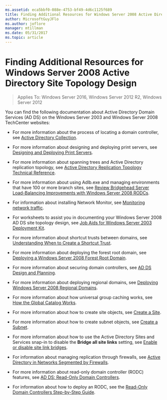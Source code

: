```yaml
---
ms.assetid: eca5bbf0-088e-4753-bf49-4d6c1125f689
title: Finding Additional Resources for Windows Server 2008 Active Directory Site Topology Design
author: MicrosoftGuyJFlo
ms.author: joflore
manager: mtillman
ms.date: 05/31/2017
ms.topic: article
---
```


# Finding Additional Resources for Windows Server 2008 Active Directory Site Topology Design

> Applies To: Windows Server 2016, Windows Server 2012 R2, Windows Server 2012

You can find the following documentation about Active Directory Domain Services (AD DS) on the Windows Server 2003 and  Windows Server 2008  TechCenter websites:

- For more information about the process of locating a domain controller, see [Active Directory Collection](/previous-versions/windows/it-pro/windows-server-2003/cc780036(v=ws.10)).

- For more information about designing and deploying print servers, see [Designing and Deploying Print Servers](/previous-versions/windows/it-pro/windows-server-2003/cc785842(v=ws.10)).

- For more information about spanning trees and Active Directory replication topology, see [Active Directory Replication Topology Technical Reference](/previous-versions/windows/it-pro/windows-server-2003/cc755326(v=ws.10)).

- For more information about using Adlb.exe and managing environments that have 100 or more branch sites, see [Review Bridgehead Server Load-Balancing Improvements with Windows Server 2008 RODCs](/previous-versions/windows/it-pro/windows-server-2008-r2-and-2008/dd735927(v%3dws.10)).

- For information about installing Network Monitor, see [Monitoring network traffic](/previous-versions/windows/it-pro/windows-server-2003/cc783075(v=ws.10)).

- For worksheets to assist you in documenting your  Windows Server 2008 AD DS site topology design, see [Job Aids for Windows Server 2003 Deployment Kit](https://microsoft.com/download/details.aspx?id=9608).

- For more information about shortcut trusts between domains, see [Understanding When to Create a Shortcut Trust](/previous-versions/windows/it-pro/windows-server-2008-r2-and-2008/cc754538(v=ws.11)).

- For more information about deploying the forest root domain, see [Deploying a Windows Server 2008 Forest Root Domain](/previous-versions/windows/it-pro/windows-server-2008-r2-and-2008/cc731174(v=ws.10)).

- For more information about securing domain controllers, see [AD DS Design and Planning](https://docs.microsoft.com/windows-server/identity/ad-ds/plan/ad-ds-design-and-planning).

- For more information about deploying regional domains, see [Deploying Windows Server 2008 Regional Domains](/previous-versions/windows/it-pro/windows-server-2008-r2-and-2008/cc755118(v=ws.10)).

- For more information about how universal group caching works, see [How the Global Catalog Works](/previous-versions/windows/it-pro/windows-server-2003/cc737410(v=ws.10)).

- For more information about how to create site objects, see [Create a Site](/previous-versions/windows/it-pro/windows-server-2008-r2-and-2008/cc772304(v=ws.11)).

- For more information about how to create subnet objects, see [Create a Subnet](/previous-versions/windows/it-pro/windows-server-2008-r2-and-2008/cc770372(v=ws.11)).

- For more information about how to use the Active Directory Sites and Services snap-in to disable the **Bridge all site links** setting, see [Enable or disable site link bridges](/previous-versions/windows/it-pro/windows-server-2003/cc738789(v=ws.10)).

- For information about managing replication through firewalls, see [Active Directory in Networks Segmented by Firewalls](https://microsoft.com/download/details.aspx?familyid=c2ef3846-43f0-4caf-9767-a9166368434e).

- For more information about read-only domain controller (RODC) features, see [AD DS: Read-Only Domain Controllers](/previous-versions/windows/it-pro/windows-server-2008-r2-and-2008/cc732801(v=ws.10)).

- For information about how to deploy an RODC, see the [Read-Only Domain Controllers Step-by-Step Guide](/previous-versions/windows/it-pro/windows-server-2008-r2-and-2008/cc772234(v=ws.10)).
